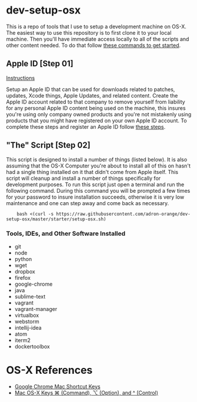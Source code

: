 # dev-setup-osx

This is a repo of tools that I use to setup a development machine on OS-X. The easiest way to use this repository is to first clone it to your local machine. Then you'll have immediate access locally to all of the scripts and other content needed. To do that follow [these commands to get started](getting-started/getting-started.md).

## Apple ID [Step 01]

[Instructions](https://github.com/adron-orange/dev-setup-osx/blob/master/Apple-ID/applie-id.md)

Setup an Apple ID that can be used for downloads related to patches, updates, Xcode things, Apple Updates, and related content. Create the Apple ID account related to that company to remove yourself from liability for any personal Apple ID content being used on the machine, this insures you're using only company owned products and you're not mistakenly using products that you might have registered on your own Apple ID account. To complete these steps and register an Apple ID follow [these steps](Applie-ID/apple-id.md).

## "The" Script [Step 02]

This script is designed to install a number of things (listed below). It is also assuming that the OS-X Computer you're about to install all of this on hasn't had a single thing installed on it that didn't come from Apple itself. This script will cleanup and install a number of things specifically for development purposes. To run this script just open a terminal and run the following command. During this command you will be prompted a few times for your password to insure installation succeeds, otherwise it is very low maintenance and one can step away and come back as necessary.

		bash <(curl -s https://raw.githubusercontent.com/adron-orange/dev-setup-osx/master/starter/setup-osx.sh)

### Tools, IDEs, and Other Software Installed

* git
* node
* python
* wget
* dropbox
* firefox
* google-chrome
* java
* sublime-text
* vagrant
* vagrant-manager
* virtualbox
* webstorm
* intellij-idea
* atom
* iterm2
* dockertoolbox

# OS-X References

* [Google Chrome Mac Shortcut Keys](http://compositecode.com/docs/google-chrome-mac-shortcuts/)
* [Mac OS-X Keys ⌘ (Command), ⌥ (Option), and ^ (Control)](http://compositecode.com/os-x-docs/mac-os-x-keys/)

